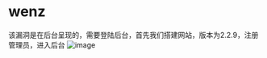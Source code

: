 # wenz

该漏洞是在后台呈现的，需要登陆后台，首先我们搭建网站，版本为2.2.9，注册管理员，进入后台
![image](https://github.com/evilsnlan/wenz/assets/61233992/04f080fb-34f2-4f57-9d23-0be15ec9c337)
